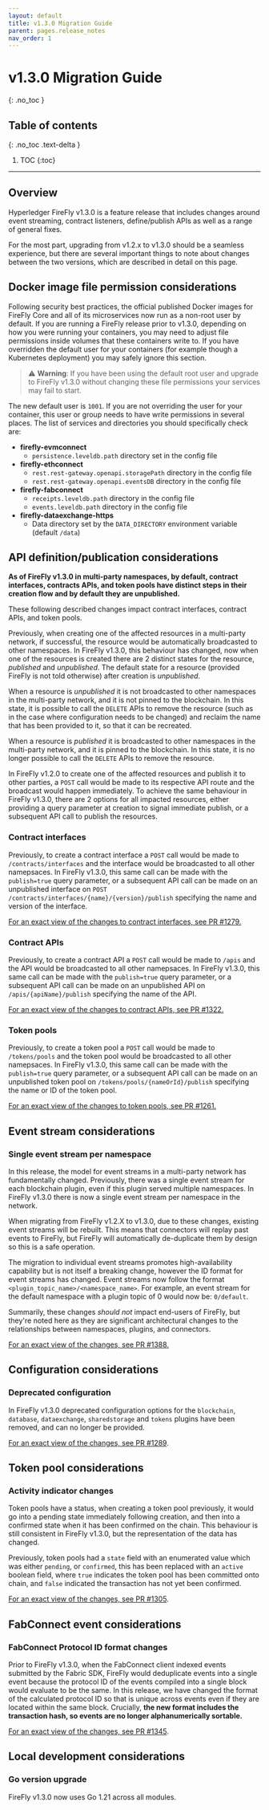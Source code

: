 ```yaml
---
layout: default
title: v1.3.0 Migration Guide
parent: pages.release_notes
nav_order: 1
---
```


# v1.3.0 Migration Guide
{: .no_toc }

## Table of contents
{: .no_toc .text-delta }

1. TOC
{:toc}

---

## Overview

Hyperledger FireFly v1.3.0 is a feature release that includes changes around event streaming, contract listeners, define/publish APIs as well as a range of general fixes.

For the most part, upgrading from v1.2.x to v1.3.0 should be a seamless experience, but there are several important things to note about changes between the two versions, which are described in detail on this page.

## Docker image file permission considerations

Following security best practices, the official published Docker images for FireFly Core and all of its microservices now run as a non-root user by default. If you are running a FireFly release prior to v1.3.0, depending on how you were running your containers, you may need to adjust file permissions inside volumes that these containers write to. If you have overridden the default user for your containers (for example though a Kubernetes deployment) you may safely ignore this section.

> ⚠️ **Warning**: If you have been using the default root user and upgrade to FireFly v1.3.0 without changing these file permissions your services may fail to start.

The new default user is `1001`. If you are not overriding the user for your container, this user or group needs to have write permissions in several places. The list of services and directories you should specifically check are:

- **firefly-evmconnect**
  - `persistence.leveldb.path` directory set in the config file
- **firefly-ethconnect**
  - `rest.rest-gateway.openapi.storagePath` directory in the config file
  - `rest.rest-gateway.openapi.eventsDB` directory in the config file
- **firefly-fabconnect**
  - `receipts.leveldb.path` directory in the config file
  - `events.leveldb.path` directory in the config file
- **firefly-dataexchange-https**
  - Data directory set by the `DATA_DIRECTORY` environment variable (default `/data`)

## API definition/publication considerations

**As of FireFly v1.3.0 in multi-party namespaces, by default, contract interfaces, contracts APIs, and token pools have distinct steps in their creation flow and by default they are unpublished.**

These following described changes impact contract interfaces, contract APIs, and token pools.

Previously, when creating one of the affected resources in a multi-party network, if successful, the resource would be automatically broadcasted to other namespaces. In FireFly v1.3.0, this behaviour has changed, now when one of the resources is created there are 2 distinct states for the resource, _published_ and _unpublished_. The default state for a resource (provided FireFly is not told otherwise) after creation is _unpublished_.

When a resource is _unpublished_ it is not broadcasted to other namespaces in the multi-party network, and it is not pinned to the blockchain. In this state, it is possible to call the `DELETE` APIs to remove the resource (such as in the case where configuration needs to be changed) and reclaim the name that has been provided to it, so that it can be recreated.

When a resource is _published_ it is broadcasted to other namespaces in the multi-party network, and it is pinned to the blockchain. In this state, it is no longer possible to call the `DELETE` APIs to remove the resource.

In FireFly v1.2.0 to create one of the affected resources and publish it to other parties, a `POST` call would be made to its respective API route and the broadcast would happen immediately. To achieve the same behaviour in FireFly v1.3.0, there are 2 options for all impacted resources, either providing a query parameter at creation to signal immediate publish, or a subsequent API call to publish the resources.

### Contract interfaces

Previously, to create a contract interface a `POST` call would be made to `/contracts/interfaces` and the interface would be broadcasted to all other namepsaces. In FireFly v1.3.0, this same call can be made with the `publish=true` query parameter, or a subsequent API call can be made on an unpublished interface on `POST /contracts/interfaces/{name}/{version}/publish` specifying the name and version of the interface.

[For an exact view of the changes to contract interfaces, see PR #1279.](https://github.com/hyperledger/firefly/pull/1279)

### Contract APIs

Previously, to create a contract API a `POST` call would be made to `/apis` and the API would be broadcasted to all other namepsaces. In FireFly v1.3.0, this same call can be made with the `publish=true` query parameter, or a subsequent API call can be made on an unpublished API on `/apis/{apiName}/publish` specifying the name of the API.

[For an exact view of the changes to contract APIs, see PR #1322.](https://github.com/hyperledger/firefly/pull/1322)

### Token pools

Previously, to create a token pool a `POST` call would be made to `/tokens/pools` and the token pool would be broadcasted to all other namepsaces. In FireFly v1.3.0, this same call can be made with the `publish=true` query parameter, or a subsequent API call can be made on an unpublished token pool on `/tokens/pools/{nameOrId}/publish` specifying the name or ID of the token pool.

[For an exact view of the changes to token pools, see PR #1261.](https://github.com/hyperledger/firefly/pull/1261)

## Event stream considerations

### Single event stream per namespace

In this release, the model for event streams in a multi-party network has fundamentally changed. Previously, there was a single event stream for each blockchain plugin, even if this plugin served multiple namespaces. In FireFly v1.3.0 there is now a single event stream per namespace in the network.

When migrating from FireFly v1.2.X to v1.3.0, due to these changes, existing event streams will be rebuilt. This means that connectors will replay past events to FireFly, but FireFly will automatically de-duplicate them by design so this is a safe operation.

The migration to individual event streams promotes high-availability capability but is not itself a breaking change, however the ID format for event streams has changed. Event streams now follow the format `<plugin_topic_name>/<namespace_name>`. For example, an event stream for the default namespace with a plugin topic of 0 would now be: `0/default`.

Summarily, these changes _should not_ impact end-users of FireFly, but they're noted here as they are significant architectural changes to the relationships between namespaces, plugins, and connectors.

[For an exact view of the changes, see PR #1388.](https://github.com/hyperledger/firefly/pull/1388)

## Configuration considerations

### Deprecated configuration

In FireFly v1.3.0 deprecated configuration options for the `blockchain`, `database`, `dataexchange`, `sharedstorage` and `tokens` plugins have been removed, and can no longer be provided.

[For an exact view of the changes, see PR #1289](https://github.com/hyperledger/firefly/pull/1289).

## Token pool considerations

### Activity indicator changes

Token pools have a status, when creating a token pool previously, it would go into a pending state immediately following creation, and then into a confirmed state when it has been confirmed on the chain. This behaviour is still consistent in FireFly v1.3.0, but the representation of the data has changed.

Previously, token pools had a `state` field with an enumerated value which was either `pending`, or `confirmed`, this has been replaced with an `active` boolean field, where `true` indicates the token pool has been committed onto chain, and `false` indicated the transaction has not yet been confirmed.

[For an exact view of the changes, see PR #1305](https://github.com/hyperledger/firefly/pull/1305).

## FabConnect event considerations

### FabConnect Protocol ID format changes

Prior to FireFly v1.3.0, when the FabConnect client indexed events submitted by the Fabric SDK, FireFly would deduplicate events into a single event because the protocol ID of the events compiled into a single block would evaluate to be the same. In this release, we have changed the format of the calculated protocol ID so that is unique across events even if they are located within the same block. Crucially, **the new format includes the transaction hash, so events are no longer alphanumerically sortable.**

[For an exact view of the changes, see PR #1345](https://github.com/hyperledger/firefly/pull/1345).

## Local development considerations

### Go version upgrade

FireFly v1.3.0 now uses Go 1.21 across all modules.
